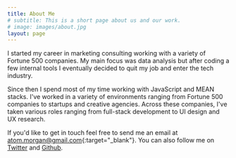 ```yaml
---
title: About Me
# subtitle: This is a short page about us and our work.
# image: images/about.jpg
layout: page
---
```


I started my career in marketing consulting working with a variety of Fortune 500 companies. My main focus was data analysis but after coding a few internal tools I eventually decided to quit my job and enter the tech industry.

Since then I spend most of my time working with JavaScript and MEAN stacks. I've worked in a variety of environments ranging from Fortune 500 companies to startups and creative agencies. Across these companies, I've taken various roles ranging from full-stack development to UI design and UX research.

If you'd like to get in touch feel free to send me an email at [atom.morgan@gmail.com](mailto:atom.morgan@gmail.com){:target="_blank"}. You can also follow me on <a href="https://twitter.com/atommorgan" target="_blank">Twitter</a> and <a href="https://github.com/atom-morgan" target="_blank">Github</a>.
